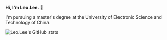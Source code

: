 **Hi, I'm Leo.Lee.** 👋

I'm pursuing a master's degree at the University of Electronic Science and Technology of China.

![Leo.Lee's GitHub stats](https://github-readme-stats-one-bice.vercel.app/api?username=22&show_icons=true&include_all_commits=true&count_private=true&role=OWNER,ORGANIZATION_MEMBER,COLLABORATOR)

